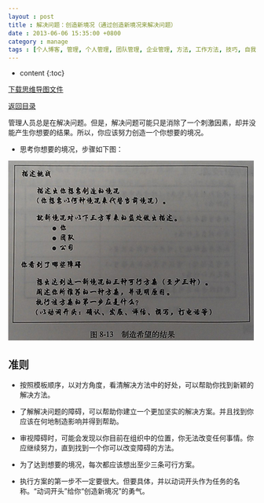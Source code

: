 ```yaml
---
layout : post
title : 解决问题：创造新境况（通过创造新境况来解决问题）
date : 2013-06-06 15:35:00 +0800
category : manage
tags : [个人博客, 管理, 个人管理, 团队管理, 企业管理, 方法, 工作方法, 技巧, 自我提升]
---
```


* content
{:toc}


[下载思维导图文件](https://docs.google.com/file/d/0B7UFT4BR96esaFotWHlwYkdTWFU/edit?usp=sharing)

[返回目录](/manage/2013/04/07/Behind-closed-doors-secrets-of-great-management/)

管理人员总是在解决问题。但是，解决问题可能只是消除了一个刺激因素，却并没能产生你想要的结果。所以，你应该努力创造一个你想要的境况。

- 思考你想要的境况，步骤如下图：

![](/blogImages/20130606Solve-the-problem-to-create-a-new-situation/10Qow.jpg "制造希望的结果")

## 准则

- 按照模板顺序，以对方角度，看清解决方法中的好处，可以帮助你找到新颖的解决方法。

- 了解解决问题的障碍，可以帮助你建立一个更加坚实的解决方案。并且找到你应该在何地制造影响并得到帮助。

- 审视障碍时，可能会发现以你目前在组织中的位置，你无法改变任何事情。你应继续努力，直到找到一个你可以改变障碍的方法。

- 为了达到想要的境况，每次都应该想出至少三条可行方案。

- 执行方案的第一步不一定要很大。但要具体，并以动词开头作为任务的名称。“动词开头”给你“创造新境况”的勇气。